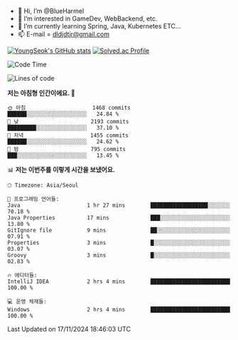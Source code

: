 - 👋 Hi, I’m @BlueHarmel
- 👀 I’m interested in GameDev, WebBackend, etc.
- 🌱 I’m currently learning Spring, Java, Kubernetes ETC...
- 📫 E-mail = dldjdtjr@gmail.com

[![YoungSeok's GitHub stats](https://github-readme-stats.vercel.app/api?username=BlueHarmel&show_icons=true&theme=transparent)](https://github.com/anuraghazra/github-readme-stats)
[![Solved.ac Profile](http://mazassumnida.wtf/api/v2/generate_badge?boj=dldjdtjr)](https://solved.ac/dldjdtjr/)

<!--START_SECTION:waka-->
![Code Time](http://img.shields.io/badge/Code%20Time-782%20hrs%2047%20mins-blue)

![Lines of code](https://img.shields.io/badge/%EC%A0%80%EB%8A%94%20%EC%97%AC%ED%83%9C%EA%B9%8C%EC%A7%80%20-46.7%20million%20%EC%A4%84%EC%9D%98%20%EC%BD%94%EB%93%9C%EB%A5%BC%20%EC%9E%91%EC%84%B1%ED%96%88%EC%96%B4%EC%9A%94.-blue)

**저는 아침형 인간이에요. 🐤** 

```text
🌞 아침                     1468 commits        ██████░░░░░░░░░░░░░░░░░░░   24.84 % 
🌆 낮　                     2193 commits        █████████░░░░░░░░░░░░░░░░   37.10 % 
🌃 저녁                     1455 commits        ██████░░░░░░░░░░░░░░░░░░░   24.62 % 
🌙 밤　                     795 commits         ███░░░░░░░░░░░░░░░░░░░░░░   13.45 % 
```


📊 **저는 이번주를 이렇게 시간을 보냈어요.** 

```text
🕑︎ Timezone: Asia/Seoul

💬 프로그래밍 언어들: 
Java                     1 hr 27 mins        ██████████████████░░░░░░░   70.18 % 
Java Properties          17 mins             ███░░░░░░░░░░░░░░░░░░░░░░   13.80 % 
GitIgnore file           9 mins              ██░░░░░░░░░░░░░░░░░░░░░░░   07.91 % 
Properties               3 mins              █░░░░░░░░░░░░░░░░░░░░░░░░   03.07 % 
Groovy                   3 mins              █░░░░░░░░░░░░░░░░░░░░░░░░   02.83 % 

🔥 에디터들: 
IntelliJ IDEA            2 hrs 4 mins        █████████████████████████   100.00 % 

💻 운영 체제들: 
Windows                  2 hrs 4 mins        █████████████████████████   100.00 % 
```


 Last Updated on 17/11/2024 18:46:03 UTC
<!--END_SECTION:waka-->
<!---
BlueHarmel/BlueHarmel is a ✨ special ✨ repository because its `README.md` (this file) appears on your GitHub profile.
You can click the Preview link to take a look at your changes.
--->

